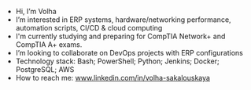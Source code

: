 - Hi, I’m Volha
- I’m interested in ERP systems, hardware/networking performance, automation scripts, CI/CD & cloud computing
- I'm currently studying and preparing for CompTIA Network+ and CompTIA A+ exams.
- I’m looking to collaborate on DevOps projects with ERP configurations
- Technology stack: Bash; PowerShell; Python; Jenkins; Docker; PostgreSQL; AWS
- How to reach me: www.linkedin.com/in/volha-sakalouskaya
